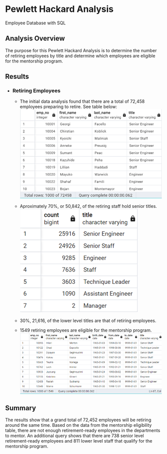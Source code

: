 # Pewlett Hackard Analysis
Employee Database with SQL
## Analysis Overview
The purpose for this Pewlett Hackard Analysis is to determine the number of retiring employees by title and determine which employees are eligible for the mentorship program.

## Results
- ### Retiring Employees
    - The initial data analysis found that there are a total of 72,458 employees preparing to retire. See table below:
    ![image](./Resources/unique_titles.png)

    - Aproximately 70%, or 50,842, of the retiring staff hold senior titles. 
    ![image](./Resources/retiring_titles.png)

    - 30%, 21,616, of the lower level titles are that of retiring employees.

    - 1549 retiring employees are eligible for the mentorship program.
    ![image](./Resources/mentorship_elig.png)
## Summary
The results show that a grand total of 72,452 employees will be retiring around the same time. Based on the data from the mentorship eligibility table, there are not enough retirement-ready employees in the departments to mentor. An additional query shows that there are 738 senior level retirement-ready employees and 811 lower level staff that qualify for the mentorship program.